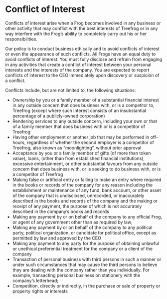 # Conflict of Interest

Conflicts of interest arise when a Frog becomes involved in any business or other activity that may conflict with the best interests of Treefrog or in any way interfere with the Frog’s ability to completely carry out his or her responsibilities.

Our policy is to conduct business ethically and to avoid conflicts of interest or even the appearance of such conflicts. All Frogs have an equal duty to avoid conflicts of interest. You must fully disclose and refrain from engaging in any activities that create a conflict of interest between your personal interests and the interests of the company. You are expected to report conflicts of interest to the CEO immediately upon discovery or suspicion of a conflict.

Conflicts include, but are not limited to, the following situations:

- Ownership by you or a family member of a substantial financial interest in any outside concern that does business with, or is a competitor to, Treefrog (except where such interest consists of an insubstantial percentage of a publicly-owned corporation)
- Rendering services to any outside concern, including your own or that of a family member that does business with or is a competitor of Treefrog
- Having other employment or another job that may be performed in off-hours, regardless of whether the second employer is a competitor of Treefrog, also known as “moonlighting”, without prior approval
- Acceptance by you or a family member of gifts (of more than token value), loans, (other than from established financial institutions), excessive entertainment, or other substantial favours from any outside concern that does business with, or is seeking to do business with, or is a competitor of Treefrog
- Making false or artificial entry or failing to make an entry where required in the books or records of the company for any reason including the establishment or maintenance of any fund, bank account, or other asset of the company that is undisclosed, unrecorded, or inaccurately described in the books and records of the company and the making or receipt of any payment, the purpose of which is not accurately described in the company’s books and records
- Making any payment by or on behalf of the company to any official Frog, or agent of any government other than as required by law;
- Making any payment by or on behalf of the company to any political party, political organization, or candidate for political office, except as permitted by law and approved by the CEO
- Making any payment to any party for the purpose of obtaining unlawful or unethical preferential treatment for the company or a client of the company
- Transaction of personal business with third persons in such a manner or under such circumstances that may cause the third persons to believe they are dealing with the company rather than you individually. For example, transacting personal business on stationery with the company’s letterhead;
- Competition, directly or indirectly, in the purchase or sale of property or property rights or interests


